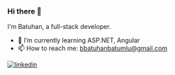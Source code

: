 ### Hi there 👋

I'm Batuhan, a full-stack developer.

- 🌱 I’m currently learning ASP.NET, Angular
- 📫 How to reach me: bbatuhanbatumlu@gmail.com


[![linkedin](https://img.shields.io/badge/Linkedin-000000?style=for-the-badge&logo=Linkedin&logoColor=white)](https://www.linkedin.com/in/batuhan-batumlu/)
